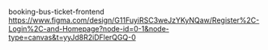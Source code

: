 booking-bus-ticket-frontend
https://www.figma.com/design/G11FuyiRSC3weJzYKyNQaw/Register%2C-Login%2C-and-Homepage?node-id=0-1&node-type=canvas&t=yyJd8R2iDFlerQGQ-0
